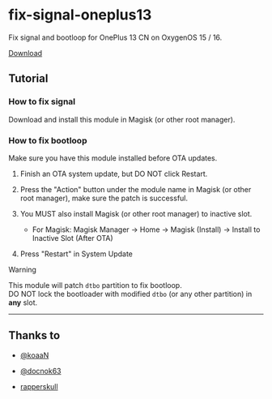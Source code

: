 # fix-signal-oneplus13

Fix signal and bootloop for OnePlus 13 CN on OxygenOS 15 / 16.

[Download](https://github.com/K58/fix-signal-oneplus13/releases)

## Tutorial

### How to fix signal

Download and install this module in Magisk (or other root manager).

### How to fix bootloop

Make sure you have this module installed before OTA updates.

1. Finish an OTA system update, but DO NOT click Restart.

2. Press the "Action" button under the module name in Magisk (or other root manager), make sure the patch is successful.

3. You MUST also install Magisk (or other root manager) to inactive slot.
    - For Magisk: Magisk Manager -> Home -> Magisk (Install) -> Install to Inactive Slot (After OTA)

4. Press "Restart" in System Update

> [!WARNING]  
> This module will patch `dtbo` partition to fix bootloop.<br>
> DO NOT lock the bootloader with modified `dtbo` (or any other partition) in **any** slot.

----

## Thanks to

- [@koaaN](https://xdaforums.com/m/koaan.3433581/)

- [@docnok63](https://xdaforums.com/m/docnok63.4967345/)

- [rapperskull](https://github.com/rapperskull)


